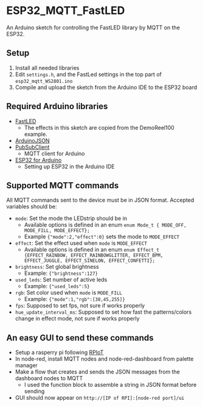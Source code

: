 # ESP32_MQTT_FastLED
An Arduino sketch for controlling the FastLED library by MQTT on the ESP32.
## Setup
1. Install all needed libraries
2. Edit `settings.h`, and the FastLed settings in the top part of `esp32_mqtt_WS2801.ino`
3. Compile and upload the sketch from the Arduino IDE to the ESP32 board
## Required Arduino libraries 
* [FastLED](https://github.com/FastLED/FastLED)
  * The effects in this sketch are copied from the DemoReel100 example.
* [ArduinoJSON](https://arduinojson.org/)
* [PubSubClient](https://pubsubclient.knolleary.net/)
  * MQTT client for Arduino
* [ESP32 for Arduino](https://github.com/espressif/arduino-esp32)
  * Setting up ESP32 in the Arduino IDE
## Supported MQTT commands
All MQTT commands sent to the device must be in JSON format. Accepted variables should be:
* `mode`: Set the mode the LEDstrip should be in
  * Available options is defined in an enum
  `enum Mode_t { MODE_OFF, MODE_FILL, MODE_EFFECT};`
  * Example `{"mode":2,"effect":0}` sets the mode to `MODE_EFFECT`
* `effect`: Set the effect used when `mode` is `MODE_EFFECT`
  * Available options is defined in an enum
  `enum Effect_t {EFFECT_RAINBOW, EFFECT_RAINBOWGLITTER, EFFECT_BPM, EFFECT_JUGGLE, EFFECT_SINELON, EFFECT_CONFETTI};`
* `brightness`: Set global brightness
  * Example: `{"brightness":127}`
* `used_leds`: Set number of active leds
  * Example: `{"used_leds":5}`
* `rgb`: Set color used when `mode` is `MODE_FILL`
  * Example: `{"mode":1,"rgb":[30,45,255]}`
* `fps`: Supposed to set fps, not sure if works properly
* `hue_update_interval_ms`: Supposed to set how fast the patterns/colors change in effect mode, not sure if works properly
## An easy GUI to send these commands
* Setup a rasperry pi following [RPIoT](https://github.com/nikkone/rpiot)
* In node-red, install MQTT nodes and node-red-dashboard from palette manager
* Make a flow that creates and sends the JSON messages from the dashboard nodes to MQTT
  * I used the function block to assemble a string in JSON format before sending
* GUI should now appear on `http://[IP of RPI]:[node-red port]/ui`
